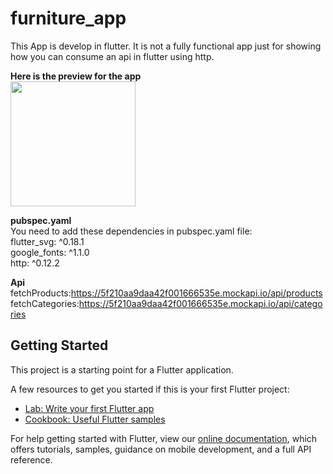 # furniture_app

This App is develop in flutter. It is not a fully functional app just for showing how you can consume an api in flutter using http.

<strong>Here is the preview for the app</strong><br>
<img src="AppPreview/furniture-app-preview.gif" width="200px"/>

<strong>pubspec.yaml</strong><br>
You need to add these dependencies in pubspec.yaml file:<br>
  flutter_svg: ^0.18.1<br>
  google_fonts: ^1.1.0<br>
  http: ^0.12.2<br>

<strong>Api</strong><br>
fetchProducts:https://5f210aa9daa42f001666535e.mockapi.io/api/products <br>
fetchCategories:https://5f210aa9daa42f001666535e.mockapi.io/api/categories

  
## Getting Started

This project is a starting point for a Flutter application.

A few resources to get you started if this is your first Flutter project:

- [Lab: Write your first Flutter app](https://flutter.dev/docs/get-started/codelab)
- [Cookbook: Useful Flutter samples](https://flutter.dev/docs/cookbook)

For help getting started with Flutter, view our
[online documentation](https://flutter.dev/docs), which offers tutorials,
samples, guidance on mobile development, and a full API reference.
